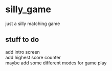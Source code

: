 # silly_game
just a silly matching game

## stuff to do
add intro screen\
add highest score counter\
maybe add some different modes for game play
